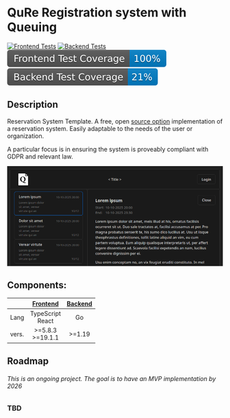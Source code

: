 # QuRe Registration system with Queuing

[![Frontend Tests](https://github.com/JValtteri/qure/actions/workflows/frontend-tests.yml/badge.svg)](https://github.com/JValtteri/qure/actions/workflows/frontend-tests.yml)
[![Backend Tests](https://github.com/JValtteri/qure/actions/workflows/backend-tests.yml/badge.svg)](https://github.com/JValtteri/qure/actions/workflows/backend-tests.yml)
![Frontend Coverage](https://github.com/JValtteri/qure/blob/badges/.badges/main/frontend-coverage-badge.svg)
![Backend Coverage](https://github.com/JValtteri/qure/blob/badges/.badges/main/backend-coverage-badge.svg)

## Description

Reservation System Template. A free, open [source option](LICENSE) implementation of a reservation system. Easily adaptable to the needs of the user or organization.

A particular focus is in ensuring the system is proveably compliant with GDPR and relevant law.

![screenshot](images/Screenshot.png)

## Components:

|  | [Frontend](client/README.md) | [Backend](server/README.md) |
| -- | :--: | :--: |
| Lang | TypeScript <br> React | Go |
| vers. | >=5.8.3 <br> >=19.1.1 | >=1.19 |

## Roadmap

###### This is an ongoing project. The goal is to have an MVP implementation by 2026

### TBD


